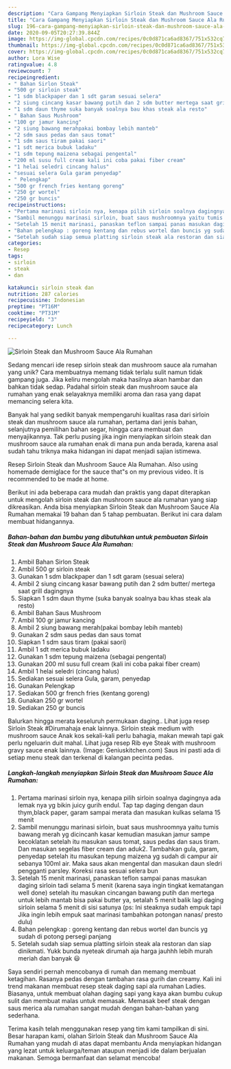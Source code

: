 ```yaml
---
description: "Cara Gampang Menyiapkan Sirloin Steak dan Mushroom Sauce Ala Rumahan yang Enak Banget"
title: "Cara Gampang Menyiapkan Sirloin Steak dan Mushroom Sauce Ala Rumahan yang Enak Banget"
slug: 196-cara-gampang-menyiapkan-sirloin-steak-dan-mushroom-sauce-ala-rumahan-yang-enak-banget
date: 2020-09-05T20:27:39.844Z
image: https://img-global.cpcdn.com/recipes/0c0d871ca6ad8367/751x532cq70/sirloin-steak-dan-mushroom-sauce-ala-rumahan-foto-resep-utama.jpg
thumbnail: https://img-global.cpcdn.com/recipes/0c0d871ca6ad8367/751x532cq70/sirloin-steak-dan-mushroom-sauce-ala-rumahan-foto-resep-utama.jpg
cover: https://img-global.cpcdn.com/recipes/0c0d871ca6ad8367/751x532cq70/sirloin-steak-dan-mushroom-sauce-ala-rumahan-foto-resep-utama.jpg
author: Lora Wise
ratingvalue: 4.8
reviewcount: 7
recipeingredient:
- " Bahan Sirlon Steak"
- "500 gr sirloin steak"
- "1 sdm blackpaper dan 1 sdt garam sesuai selera"
- "2 siung cincang kasar bawang putih dan 2 sdm butter mertega saat grill dagingnya"
- "1 sdm daun thyme suka banyak soalnya bau khas steak ala resto"
- " Bahan Saus Mushroom"
- "100 gr jamur kancing"
- "2 siung bawang merahpakai bombay lebih manteb"
- "2 sdm saus pedas dan saus tomat"
- "1 sdm saus tiram pakai saori"
- "1 sdt merica bubuk ladaku"
- "1 sdm tepung maizena sebagai pengental"
- "200 ml susu full cream kali ini coba pakai fiber cream"
- "1 helai seledri cincang halus"
- "sesuai selera Gula garam penyedap"
- " Pelengkap"
- "500 gr french fries kentang goreng"
- "250 gr wortel"
- "250 gr buncis"
recipeinstructions:
- "Pertama marinasi sirloin nya, kenapa pilih sirloin soalnya dagingnya ada lemak nya yg bikin juicy gurih endul. Tap tap daging dengan daun thym,black paper, garam sampai merata dan masukan kulkas selama 15 menit"
- "Sambil menunggu marinasi sirloin, buat saus mushroomnya yaitu tumis bawang merah yg dicincanh kasar kemudian masukan jamur sampe kecoklatan setelah itu masukan saus tomat, saus pedas dan saus tiram. Dan masukan segelas fiber cream dan aduk2. Tambahkan gula, garam, penyedap setelah itu masukan tepung maizena yg sudah di campur air sebanya 100ml air. Maka saus akan mengental dan masukan daun sledri pengganti parsley. Koreksi rasa sesuai selera bun"
- "Setelah 15 menit marinasi, panaskan teflon sampai panas masukan daging sirloin tadi selama 5 menit (karena saya ingin tingkat kematangan well done) setelah itu masukan cincangan bawang putih dan mertega untuk lebih mantab bisa pakai butter ya, setalah 5 menit balik lagi daging sirloin selama 5 menit di sisi satunya (ps: Ini steaknya sudah empuk tapi Jika ingin lebih empuk saat marinasi tambahkan potongan nanas/ presto dulu)"
- "Bahan pelengkap : goreng kentang dan rebus wortel dan buncis yg sudah di potong persegi panjang"
- "Setelah sudah siap semua platting sirloin steak ala restoran dan siap dinikmati. Yukk bunda nyeteak dirumah aja harga jauhhh lebih murah meriah dan banyak 😃"
categories:
- Resep
tags:
- sirloin
- steak
- dan

katakunci: sirloin steak dan 
nutrition: 287 calories
recipecuisine: Indonesian
preptime: "PT16M"
cooktime: "PT31M"
recipeyield: "3"
recipecategory: Lunch

---
```



![Sirloin Steak dan Mushroom Sauce Ala Rumahan](https://img-global.cpcdn.com/recipes/0c0d871ca6ad8367/751x532cq70/sirloin-steak-dan-mushroom-sauce-ala-rumahan-foto-resep-utama.jpg)

Sedang mencari ide resep sirloin steak dan mushroom sauce ala rumahan yang unik? Cara membuatnya memang tidak terlalu sulit namun tidak gampang juga. Jika keliru mengolah maka hasilnya akan hambar dan bahkan tidak sedap. Padahal sirloin steak dan mushroom sauce ala rumahan yang enak selayaknya memiliki aroma dan rasa yang dapat memancing selera kita.

Banyak hal yang sedikit banyak mempengaruhi kualitas rasa dari sirloin steak dan mushroom sauce ala rumahan, pertama dari jenis bahan, selanjutnya pemilihan bahan segar, hingga cara membuat dan menyajikannya. Tak perlu pusing jika ingin menyiapkan sirloin steak dan mushroom sauce ala rumahan enak di mana pun anda berada, karena asal sudah tahu triknya maka hidangan ini dapat menjadi sajian istimewa.

Resep Sirloin Steak dan Mushroom Sauce Ala Rumahan. Also using homemade demiglace for the sauce that&#34;s on my previous video. It is recommended to be made at home.


Berikut ini ada beberapa cara mudah dan praktis yang dapat diterapkan untuk mengolah sirloin steak dan mushroom sauce ala rumahan yang siap dikreasikan. Anda bisa menyiapkan Sirloin Steak dan Mushroom Sauce Ala Rumahan memakai 19 bahan dan 5 tahap pembuatan. Berikut ini cara dalam membuat hidangannya.

<!--inarticleads1-->

##### Bahan-bahan dan bumbu yang dibutuhkan untuk pembuatan Sirloin Steak dan Mushroom Sauce Ala Rumahan:

1. Ambil  Bahan Sirlon Steak
1. Ambil 500 gr sirloin steak
1. Gunakan 1 sdm blackpaper dan 1 sdt garam (sesuai selera)
1. Ambil 2 siung cincang kasar bawang putih dan 2 sdm butter/ mertega saat grill dagingnya
1. Siapkan 1 sdm daun thyme (suka banyak soalnya bau khas steak ala resto)
1. Ambil  Bahan Saus Mushroom
1. Ambil 100 gr jamur kancing
1. Ambil 2 siung bawang merah(pakai bombay lebih manteb)
1. Gunakan 2 sdm saus pedas dan saus tomat
1. Siapkan 1 sdm saus tiram (pakai saori)
1. Ambil 1 sdt merica bubuk ladaku
1. Gunakan 1 sdm tepung maizena (sebagai pengental)
1. Gunakan 200 ml susu full cream (kali ini coba pakai fiber cream)
1. Ambil 1 helai seledri (cincang halus)
1. Sediakan sesuai selera Gula, garam, penyedap
1. Gunakan  Pelengkap
1. Sediakan 500 gr french fries (kentang goreng)
1. Gunakan 250 gr wortel
1. Sediakan 250 gr buncis


Balurkan hingga merata keseluruh permukaan daging.. Lihat juga resep Sirloin Steak #Dirumahaja enak lainnya. Sirloin steak medium with mushroom sauce Anak kos sekali-kali perlu bahagia, makan mewah tapi gak perlu ngeluarin duit mahal. Lihat juga resep Rib eye Steak with mushroom gravy sauce enak lainnya. (Image: Geniuskitchen.com) Saus ini pasti ada di setiap menu steak dan terkenal di kalangan pecinta pedas. 

<!--inarticleads2-->

##### Langkah-langkah menyiapkan Sirloin Steak dan Mushroom Sauce Ala Rumahan:

1. Pertama marinasi sirloin nya, kenapa pilih sirloin soalnya dagingnya ada lemak nya yg bikin juicy gurih endul. Tap tap daging dengan daun thym,black paper, garam sampai merata dan masukan kulkas selama 15 menit
1. Sambil menunggu marinasi sirloin, buat saus mushroomnya yaitu tumis bawang merah yg dicincanh kasar kemudian masukan jamur sampe kecoklatan setelah itu masukan saus tomat, saus pedas dan saus tiram. Dan masukan segelas fiber cream dan aduk2. Tambahkan gula, garam, penyedap setelah itu masukan tepung maizena yg sudah di campur air sebanya 100ml air. Maka saus akan mengental dan masukan daun sledri pengganti parsley. Koreksi rasa sesuai selera bun
1. Setelah 15 menit marinasi, panaskan teflon sampai panas masukan daging sirloin tadi selama 5 menit (karena saya ingin tingkat kematangan well done) setelah itu masukan cincangan bawang putih dan mertega untuk lebih mantab bisa pakai butter ya, setalah 5 menit balik lagi daging sirloin selama 5 menit di sisi satunya (ps: Ini steaknya sudah empuk tapi Jika ingin lebih empuk saat marinasi tambahkan potongan nanas/ presto dulu)
1. Bahan pelengkap : goreng kentang dan rebus wortel dan buncis yg sudah di potong persegi panjang
1. Setelah sudah siap semua platting sirloin steak ala restoran dan siap dinikmati. Yukk bunda nyeteak dirumah aja harga jauhhh lebih murah meriah dan banyak 😃


Saya sendiri pernah mencobanya di rumah dan memang membuat ketagihan. Rasanya pedas dengan tambahan rasa gurih dan creamy. Kali ini trend makanan membuat resep steak daging sapi ala rumahan Ladies. Biasanya, untuk membuat olahan daging sapi yang kaya akan bumbu cukup sulit dan membuat malas untuk memasak. Memasak beef steak dengan saus merica ala rumahan sangat mudah dengan bahan-bahan yang sederhana. 

Terima kasih telah menggunakan resep yang tim kami tampilkan di sini. Besar harapan kami, olahan Sirloin Steak dan Mushroom Sauce Ala Rumahan yang mudah di atas dapat membantu Anda menyiapkan hidangan yang lezat untuk keluarga/teman ataupun menjadi ide dalam berjualan makanan. Semoga bermanfaat dan selamat mencoba!
